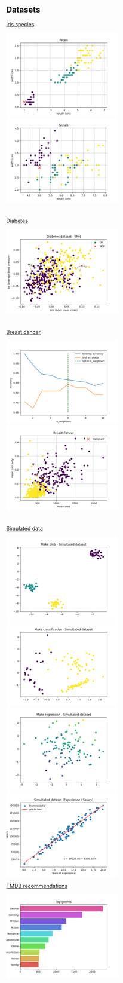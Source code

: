 ## Datasets

[Iris species](./iris_species/)

<img src='https://github.com/minte9/mlearning-pages/blob/main/main/datasets/iris_species/images/image1.png' width=300> <img src='https://github.com/minte9/mlearning-pages/blob/main/main/datasets/iris_species/images/image2.png' width=300>

#

[Diabetes](./diabetes/)

<img src='https://github.com/minte9/mlearning-pages/blob/main/main/datasets/diabetes/images/image1.png' width=300>

#

[Breast cancer](./breast_cancer/)

<img src='https://github.com/minte9/mlearning-pages/blob/main/main/datasets/breast_cancer/images/image1.png' width=300> <img src='https://github.com/minte9/mlearning-pages/blob/main/main/datasets/breast_cancer/images/image2.png' width=300>

#

[Simulated data](./simulated_data/)

<img src='https://github.com/minte9/mlearning-pages/blob/main/main/datasets/simulated_data/images/image1.png' width=300> <img src='https://github.com/minte9/mlearning-pages/blob/main/main/datasets/simulated_data/images/image2.png' width=300> <img src='https://github.com/minte9/mlearning-pages/blob/main/main/datasets/simulated_data/images/image3.png' width=300> <img src='https://github.com/minte9/mlearning-pages/blob/main/main/datasets/simulated_data/images/image4.png' width=300>


[TMDB recommendations](./tmdb/)

<img src='https://github.com/minte9/mlearning-pages/blob/main/main/datasets/tmdb/images/image1.png' width=300>